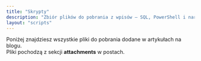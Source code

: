```yaml
---
title: "Skrypty"
description: "Zbiór plików do pobrania z wpisów — SQL, PowerShell i narzędzia"
layout: "scripts"
---
```


Poniżej znajdziesz wszystkie pliki do pobrania dodane w artykułach na blogu.  
Pliki pochodzą z sekcji **attachments** w postach.

